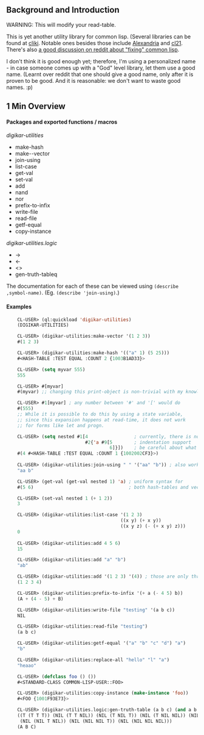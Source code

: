 
## Background and Introduction

WARNING: This will modify your read-table.

This is yet another utility library for common lisp. (Several libraries can be found at [cliki](https://cliki.net/utilities). Notable ones besides those include  [Alexandria](http://common-lisp.net/project/alexandria/) and [cl21](https://lispcookbook.github.io/cl-cookbook/cl21.html). There's also [a good discussion on reddit about "fixing" common lisp](https://www.reddit.com/r/lisp/comments/6t6fqs/which_sugared_library_do_common_lispers_prefer/).

I don't think it is good enough yet; therefore, I'm using a personalized name - in case someone comes up with a "God" level library, let them use a good name. (Learnt over reddit that one should give a good name, only after it is proven to be good. And it is reasonable: we don't want to waste good names. :p)

## 1 Min Overview

#### Packages and exported functions / macros

_digikar-utilities_

- make-hash
- make--vector
- join-using
- list-case
- get-val
- set-val
- add
- nand
- nor
- prefix-to-infix
- write-file
- read-file
- getf-equal
- copy-instance

_digikar-utilities.logic_

- ->
- <-
- <>
- gen-truth-tableq

The documentation for each of these can be viewed using `(describe ,symbol-name)`. (Eg. `(describe 'join-using)`.) 

#### Examples


```lisp
    CL-USER> (ql:quickload 'digikar-utilities)
    (DIGIKAR-UTILITIES)

    CL-USER> (digikar-utilities:make-vector '(1 2 3))
    #(1 2 3)

    CL-USER> (digikar-utilities:make-hash '(("a" 1) (5 25)))
    #<HASH-TABLE :TEST EQUAL :COUNT 2 {1003B1AD33}>

    CL-USER> (setq myvar 555)
    555

    CL-USER> #[myvar]
    #(myvar) ;; changing this print-object is non-trivial with my knowledge.

    CL-USER> #1[myvar] ; any number between '#' and '[' would do
    #(555) 
    ;; While it is possible to do this by using a state variable,
    ;; since this expansion happens at read-time, it does not work
    ;; for forms like let and progn.

    CL-USER> (setq nested #1[4                 ; currently, there is no
                             #2{'a #9[5        ; indentation support
                                      6]}])    ; be careful about what to eval
    #(4 #<HASH-TABLE :TEST EQUAL :COUNT 1 {1002002CF3}>)
    
    CL-USER> (digikar-utilities:join-using " " '("aa" "b")) ; also works with vectors
    "aa b"

    CL-USER> (get-val (get-val nested 1) 'a) ; uniform syntax for 
    #(5 6)                                   ; both hash-tables and vectors

    CL-USER> (set-val nested 1 (+ 1 2))
    3

    CL-USER> (digikar-utilities:list-case '(1 2 3)
                                          ((x y) (+ x y))
                                          ((x y z) (- (+ x y) z)))
    0
    
    CL-USER> (digikar-utilities:add 4 5 6)
    15

    CL-USER> (digikar-utilities:add "a" "b")
    "ab"

    CL-USER> (digikar-utilities:add '(1 2 3) '(4)) ; those are only three cases here
    (1 2 3 4)

    CL-USER> (digikar-utilities:prefix-to-infix '(+ a (- 4 5) b))
    (A + (4 - 5) + B)

    CL-USER> (digikar-utilities:write-file "testing" '(a b c))
    NIL

    CL-USER> (digikar-utilities:read-file "testing")
    (a b c)

    CL-USER> (digikar-utilities:getf-equal '("a" "b" "c" "d") "a")
    "b"

    CL-USER> (digikar-utilities:replace-all "hello" "l" "a")
    "heaao"

    CL-USER> (defclass foo () ())
    #<STANDARD-CLASS COMMON-LISP-USER::FOO>

    CL-USER> (digikar-utilities:copy-instance (make-instance 'foo))
    #<FOO {1001F93E73}>

    CL-USER> (digikar-utilities.logic:gen-truth-table (a b c) (and a b c))
    ((T (T T T)) (NIL (T T NIL)) (NIL (T NIL T)) (NIL (T NIL NIL)) (NIL (NIL T T))
     (NIL (NIL T NIL)) (NIL (NIL NIL T)) (NIL (NIL NIL NIL)))
    (A B C)
    
```
